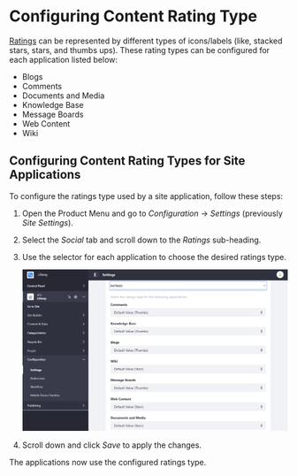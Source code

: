 # Configuring Content Rating Type

[Ratings]() <!-- TODO: Fix link --> can be represented by different types of icons/labels (like, stacked stars, stars, and thumbs ups). These rating types can be configured for each application listed below:

* Blogs
* Comments
* Documents and Media
* Knowledge Base
* Message Boards
* Web Content
* Wiki

## Configuring Content Rating Types for Site Applications

To configure the ratings type used by a site application, follow these steps:

1. Open the Product Menu and go to *Configuration* &rarr; *Settings* (previously *Site Settings*).
1. Select the *Social* tab and scroll down to the *Ratings* sub-heading.
1. Use the selector for each application to choose the desired ratings type.

    ![You can set the ratings type for several applications from the Site's Social settings.](./configuring-content-ratings-type/images/01.png)

1. Scroll down and click *Save* to apply the changes.

The applications now use the configured ratings type.
